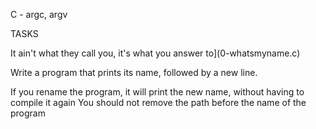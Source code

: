 C - argc, argv

TASKS

It ain't what they call you, it's what you answer to](0-whatsmyname.c)

Write a program that prints its name, followed by a new line.

If you rename the program, it will print the new name, without having to compile it again
You should not remove the path before the name of the program


